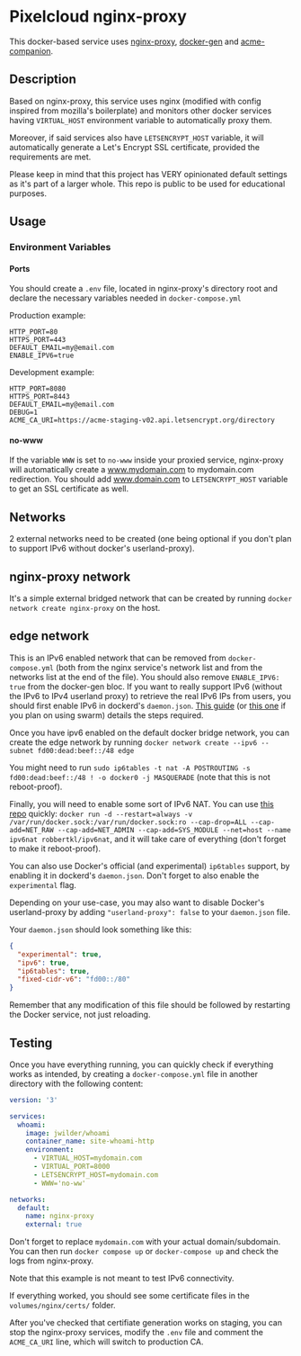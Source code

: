 # Pixelcloud nginx-proxy

This docker-based service uses [nginx-proxy](https://github.com/nginxproxy/nginx-proxy), [docker-gen](https://github.com/nginxproxy/docker-gen) and [acme-companion](https://github.com/nginx-proxy/acme-companion/tree/main/docs).

## Description

Based on nginx-proxy, this service uses nginx (modified with config inspired from mozilla's boilerplate) and monitors other docker services having ``VIRTUAL_HOST`` environment variable to automatically proxy them.

Moreover, if said services also have ``LETSENCRYPT_HOST`` variable, it will automatically generate a Let's Encrypt SSL certificate, provided the requirements are met.

Please keep in mind that this project has VERY opinionated default settings as it's part of a larger whole. This repo is public to be used for educational purposes.

## Usage

### Environment Variables

#### Ports

You should create a ``.env`` file, located in nginx-proxy's directory root and declare the necessary variables needed in ``docker-compose.yml``

Production example:

```
HTTP_PORT=80
HTTPS_PORT=443
DEFAULT_EMAIL=my@email.com
ENABLE_IPV6=true
```

Development example:

```
HTTP_PORT=8080
HTTPS_PORT=8443
DEFAULT_EMAIL=my@email.com
DEBUG=1
ACME_CA_URI=https://acme-staging-v02.api.letsencrypt.org/directory
```

#### no-www

If the variable ``WWW`` is set to ``no-www`` inside your proxied service, nginx-proxy will automatically create a www.mydomain.com to mydomain.com redirection. You should add www.domain.com to ``LETSENCRYPT_HOST`` variable to get an SSL certificate as well.

## Networks

2 external networks need to be created (one being optional if you don't plan to support IPv6 without docker's userland-proxy).

## nginx-proxy network

It's a simple external bridged network that can be created by running ``docker network create nginx-proxy`` on the host.

## edge network

This is an IPv6 enabled network that can be removed from ``docker-compose.yml`` (both from the nginx service's network list and from the networks list at the end of the file). You should also remove ``ENABLE_IPV6: true`` from the docker-gen bloc.
If you want to really support IPv6 (without the IPv6 to IPv4 userland proxy) to retrieve the real IPv6 IPs from users, you should first enable IPv6 in dockerd's ``daemon.json``. [This guide](https://medium.com/@skleeschulte/how-to-enable-ipv6) (or [this one](https://dev.to/joeneville_/build-a-docker-ipv6-network-dfj) if you plan on using swarm) details the steps required.

Once you have ipv6 enabled on the default docker bridge network, you can create the edge network by running ``docker network create --ipv6 --subnet fd00:dead:beef::/48 edge``

You might need to run ``sudo ip6tables -t nat -A POSTROUTING -s fd00:dead:beef::/48 ! -o docker0 -j MASQUERADE`` (note that this is not reboot-proof).

Finally, you will need to enable some sort of IPv6 NAT. You can use [this repo](https://github.com/robbertkl/docker-ipv6nat) quickly: ``docker run -d --restart=always -v /var/run/docker.sock:/var/run/docker.sock:ro --cap-drop=ALL --cap-add=NET_RAW --cap-add=NET_ADMIN --cap-add=SYS_MODULE --net=host --name ipv6nat robbertkl/ipv6nat``, and it will take care of everything (don't forget to make it reboot-proof).

You can also use Docker's official (and experimental) ``ip6tables`` support, by enabling it in dockerd's ``daemon.json``. Don't forget to also enable the ``experimental`` flag.


Depending on your use-case, you may also want to disable Docker's userland-proxy by adding ``"userland-proxy": false`` to your ``daemon.json`` file.

Your ``daemon.json`` should look something like this:

```json
{
  "experimental": true,
  "ipv6": true,
  "ip6tables": true,
  "fixed-cidr-v6": "fd00::/80"
}
```

Remember that any modification of this file should be followed by restarting the Docker service, not just reloading.

## Testing

Once you have everything running, you can quickly check if everything works as intended, by creating a ``docker-compose.yml`` file in another directory with the following content:


```yaml
version: '3'

services:
  whoami:
    image: jwilder/whoami
    container_name: site-whoami-http
    environment:
      - VIRTUAL_HOST=mydomain.com
      - VIRTUAL_PORT=8000
      - LETSENCRYPT_HOST=mydomain.com
      - WWW='no-ww'

networks:
  default:
    name: nginx-proxy
    external: true
```

Don't forget to replace ``mydomain.com`` with your actual domain/subdomain. You can then run ``docker compose up`` or ``docker-compose up`` and check the logs from nginx-proxy.

Note that this example is not meant to test IPv6 connectivity.

If everything worked, you should see some certificate files in the ``volumes/nginx/certs/`` folder.

After you've checked that certifiate generation works on staging, you can stop the nginx-proxy services, modify the ``.env`` file and comment the ``ACME_CA_URI`` line, which will switch to production CA.

